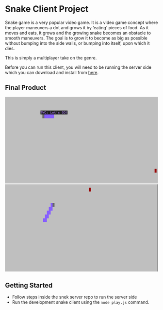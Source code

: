 # Snake Client Project

Snake game is a very popular video game. It is a video game concept where the player maneuvers a dot and grows it by ‘eating’ pieces of food. As it moves and eats, it grows and the growing snake becomes an obstacle to smooth maneuvers. The goal is to grow it to become as big as possible without bumping into the side walls, or bumping into itself, upon which it dies.

This is simply a multiplayer take on the genre.

Before you can run this client, you will need to be running the server side which you can download and install from [here](https://github.com/lighthouse-labs/snek-multiplayer). 

## Final Product

!["Player Initials and Message"](./assets/images/start.png)
!["Gameplay"](./assets/images/gameplay.png)


## Getting Started

- Follow steps inside the snek server repo to run the server side
- Run the development snake client using the `node play.js` command.